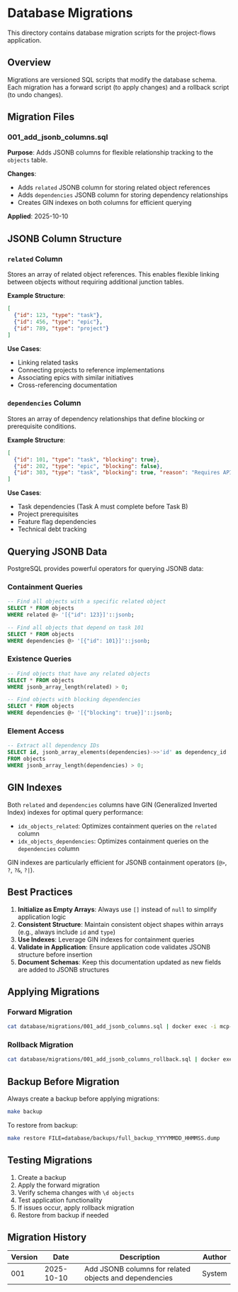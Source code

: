 # Database Migrations

This directory contains database migration scripts for the project-flows application.

## Overview

Migrations are versioned SQL scripts that modify the database schema. Each migration has a forward script (to apply changes) and a rollback script (to undo changes).

## Migration Files

### 001_add_jsonb_columns.sql

**Purpose**: Adds JSONB columns for flexible relationship tracking to the `objects` table.

**Changes**:
- Adds `related` JSONB column for storing related object references
- Adds `dependencies` JSONB column for storing dependency relationships
- Creates GIN indexes on both columns for efficient querying

**Applied**: 2025-10-10

## JSONB Column Structure

### `related` Column

Stores an array of related object references. This enables flexible linking between objects without requiring additional junction tables.

**Example Structure**:
```json
[
  {"id": 123, "type": "task"},
  {"id": 456, "type": "epic"},
  {"id": 789, "type": "project"}
]
```

**Use Cases**:
- Linking related tasks
- Connecting projects to reference implementations
- Associating epics with similar initiatives
- Cross-referencing documentation

### `dependencies` Column

Stores an array of dependency relationships that define blocking or prerequisite conditions.

**Example Structure**:
```json
[
  {"id": 101, "type": "task", "blocking": true},
  {"id": 202, "type": "epic", "blocking": false},
  {"id": 303, "type": "task", "blocking": true, "reason": "Requires API implementation"}
]
```

**Use Cases**:
- Task dependencies (Task A must complete before Task B)
- Project prerequisites
- Feature flag dependencies
- Technical debt tracking

## Querying JSONB Data

PostgreSQL provides powerful operators for querying JSONB data:

### Containment Queries

```sql
-- Find all objects with a specific related object
SELECT * FROM objects
WHERE related @> '[{"id": 123}]'::jsonb;

-- Find all objects that depend on task 101
SELECT * FROM objects
WHERE dependencies @> '[{"id": 101}]'::jsonb;
```

### Existence Queries

```sql
-- Find objects that have any related objects
SELECT * FROM objects
WHERE jsonb_array_length(related) > 0;

-- Find objects with blocking dependencies
SELECT * FROM objects
WHERE dependencies @> '[{"blocking": true}]'::jsonb;
```

### Element Access

```sql
-- Extract all dependency IDs
SELECT id, jsonb_array_elements(dependencies)->>'id' as dependency_id
FROM objects
WHERE jsonb_array_length(dependencies) > 0;
```

## GIN Indexes

Both `related` and `dependencies` columns have GIN (Generalized Inverted Index) indexes for optimal query performance:

- `idx_objects_related`: Optimizes containment queries on the `related` column
- `idx_objects_dependencies`: Optimizes containment queries on the `dependencies` column

GIN indexes are particularly efficient for JSONB containment operators (`@>`, `?`, `?&`, `?|`).

## Best Practices

1. **Initialize as Empty Arrays**: Always use `[]` instead of `null` to simplify application logic
2. **Consistent Structure**: Maintain consistent object shapes within arrays (e.g., always include `id` and `type`)
3. **Use Indexes**: Leverage GIN indexes for containment queries
4. **Validate in Application**: Ensure application code validates JSONB structure before insertion
5. **Document Schemas**: Keep this documentation updated as new fields are added to JSONB structures

## Applying Migrations

### Forward Migration
```bash
cat database/migrations/001_add_jsonb_columns.sql | docker exec -i mcp-postgres psql -U mcp_user -d mcp_tasks
```

### Rollback Migration
```bash
cat database/migrations/001_add_jsonb_columns_rollback.sql | docker exec -i mcp-postgres psql -U mcp_user -d mcp_tasks
```

## Backup Before Migration

Always create a backup before applying migrations:
```bash
make backup
```

To restore from backup:
```bash
make restore FILE=database/backups/full_backup_YYYYMMDD_HHMMSS.dump
```

## Testing Migrations

1. Create a backup
2. Apply the forward migration
3. Verify schema changes with `\d objects`
4. Test application functionality
5. If issues occur, apply rollback migration
6. Restore from backup if needed

## Migration History

| Version | Date | Description | Author |
|---------|------|-------------|--------|
| 001 | 2025-10-10 | Add JSONB columns for related objects and dependencies | System |
